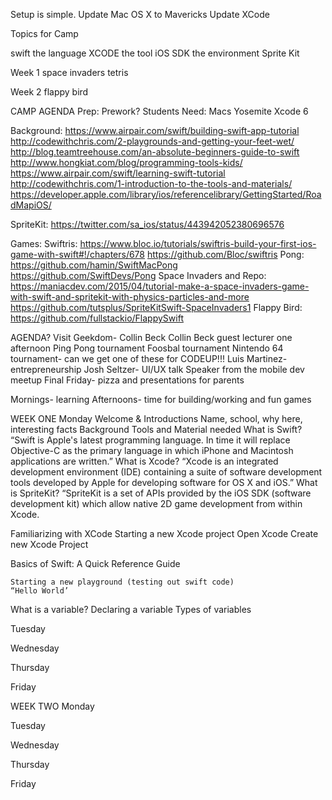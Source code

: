 Setup is simple.
    Update Mac OS X to Mavericks
    Update XCode



Topics for Camp

swift the language
XCODE the tool
iOS SDK the environment
Sprite Kit

Week 1
space invaders
tetris

Week 2
flappy bird


CAMP AGENDA
Prep:
Prework?
Students Need:
Macs
Yosemite
Xcode 6

Background:
https://www.airpair.com/swift/building-swift-app-tutorial
http://codewithchris.com/2-playgrounds-and-getting-your-feet-wet/
http://blog.teamtreehouse.com/an-absolute-beginners-guide-to-swift
http://www.hongkiat.com/blog/programming-tools-kids/
https://www.airpair.com/swift/learning-swift-tutorial
http://codewithchris.com/1-introduction-to-the-tools-and-materials/
https://developer.apple.com/library/ios/referencelibrary/GettingStarted/RoadMapiOS/

SpriteKit: https://twitter.com/sa_ios/status/443942052380696576

Games:
Swiftris:
https://www.bloc.io/tutorials/swiftris-build-your-first-ios-game-with-swift#!/chapters/678
https://github.com/Bloc/swiftris
Pong:
https://github.com/hamin/SwiftMacPong
https://github.com/SwiftDevs/Pong
Space Invaders and Repo:
https://maniacdev.com/2015/04/tutorial-make-a-space-invaders-game-with-swift-and-spritekit-with-physics-particles-and-more
https://github.com/tutsplus/SpriteKitSwift-SpaceInvaders1
Flappy Bird:
https://github.com/fullstackio/FlappySwift

AGENDA?
Visit Geekdom- Collin Beck
Collin Beck guest lecturer one afternoon
Ping Pong tournament
Foosbal tournament
Nintendo 64 tournament- can we get one of these for CODEUP!!!
Luis Martinez- entrepreneurship
Josh Seltzer- UI/UX talk
Speaker from the mobile dev meetup
Final Friday- pizza and presentations for parents

Mornings- learning
Afternoons- time for building/working and fun games

WEEK ONE
Monday
Welcome & Introductions
    Name, school, why here, interesting facts
Background
Tools and Material needed
What is Swift?
“Swift is Apple's latest programming language. In time it will replace Objective-C as the primary language in which iPhone and Macintosh applications are written.”
What is Xcode?
“Xcode is an integrated development environment (IDE) containing a suite of software development tools developed by Apple for developing software for OS X and iOS.”
What is SpriteKit?
“SpriteKit is a set of APIs provided by the iOS SDK (software development kit) which allow native 2D game development from within Xcode.

Familiarizing with XCode
Starting a new Xcode project
    Open Xcode
    Create new Xcode Project

Basics of Swift: A Quick Reference Guide

    Starting a new playground (testing out swift code)
    “Hello World’
What is a variable?
Declaring a variable
Types of variables

Tuesday

Wednesday

Thursday


Friday


WEEK TWO
Monday



Tuesday



Wednesday


Thursday


Friday


